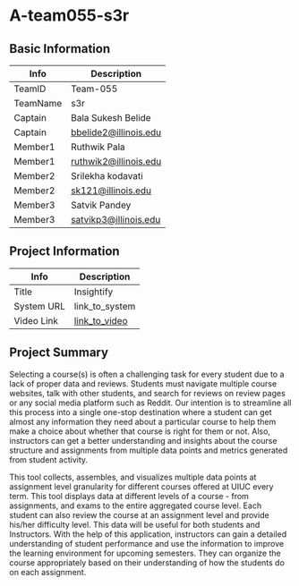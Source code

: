# A-team055-s3r

## Basic Information

|   Info      |        Description     |
| ----------- | ---------------------- |
| TeamID      |        Team-055        |
| TeamName    |         s3r         |
| Captain     |       Bala Sukesh Belide     |
| Captain     |  bbelide2@illinois.edu  |
| Member1     |        Ruthwik Pala    |
| Member1     |   ruthwik2@illinois.edu  |
| Member2     |                Srilekha kodavati        |
| Member2     |              sk121@illinois.edu          |
| Member3     |            Satvik Pandey            |
| Member3     |          satvikp3@illinois.edu              |

## Project Information

|   Info      |        Description     |
| ----------- | ---------------------- |
|  Title      |       Insightify     |
| System URL  |      link_to_system    |
| Video Link  |      [link_to_video ](https://drive.google.com/file/d/1u4rk-SjxEuiMhqCB9r1H321qCLZpUDiD/view?usp=sharing)    |

## Project Summary
 
Selecting a course(s) is often a challenging task for every student due to a lack of proper data and reviews. Students must navigate multiple course websites, talk with other students, and search for reviews on review pages or any social media platform such as Reddit. Our intention is to streamline all this process into a single one-stop destination where a student can get almost any information they need about a particular course to help them make a choice about whether that course is right for them or not. Also, instructors can get a better understanding and insights about the course structure and assignments from multiple data points and metrics generated from student activity.

This tool collects, assembles, and visualizes multiple data points at assignment level granularity for different courses offered at UIUC every term. This tool displays data at different levels of a course - from assignments, and exams to the entire aggregated course level. Each student can also review the course at an assignment level and provide his/her difficulty level. This data will be useful for both students and Instructors.
With the help of this application, instructors can gain a detailed understanding of student performance and use the information to improve the learning environment for upcoming semesters. They can organize the course appropriately based on their understanding of how the students do on each assignment.
